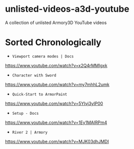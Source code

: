 # unlisted-videos-a3d-youtube
A collection of unlisted Armory3D YouTube videos

# Sorted Chronologically

* `Viewport camera modes | Docs`

https://www.youtube.com/watch?v=x2Q4rMMIgxk

* `Character with Sword`

https://www.youtube.com/watch?v=my7mhhL2umk

* `Quick-Start to ArmorPaint`

https://www.youtube.com/watch?v=5YIvj3yIP00

* `Setup - Docs`

https://www.youtube.com/watch?v=1Ey1MAIRPm4

* `River 2 | Armory`

https://www.youtube.com/watch?v=MJK03dhJMDI
